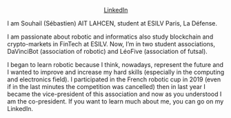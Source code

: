 <p align="center">
  <a href="https://www.linkedin.com/in/souhail-ait-lahcen-967155196/" target="_blank">LinkedIn</a>
</p>

I am Souhail (Sébastien) AIT LAHCEN, student at ESILV Paris, La Défense.

I am passionate about robotic and informatics also study blockchain and crypto-markets in FinTech at ESILV. Now, I’m in two student associations, DaVinciBot (association of robotic) and LéoFive (association of futsal).

I began to learn robotic because I think, nowadays, represent the future and I wanted to improve and increase my hard skills (especially in the computing and electronics field). I participated in the French robotic cup in 2019 (even if in the last minutes the competition was cancelled) then in last year I became the vice-president of this association and now as you understood I am the co-president. If you want to learn much about me, you can go on my LinkedIn.

